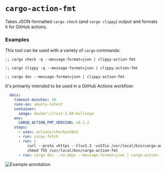 # `cargo-action-fmt`

Takes JSON-formatted `cargo check` (and `cargo clippy`) output and formats it for GitHub actions.

### Examples

This tool can be used with a variety of `cargo` commands:

```shell
:; cargo check -q --message-format=json | clippy-action-fmt
```

```shell
:; cargo clippy -q --message-format=json | clippy-action-fmt
```

```shell
:; cargo doc --message-format=json | clippy-action-fmt
```

It's primarily intended to be used in a GitHub Actions workflow:

```yaml
  docs:
    timeout-minutes: 10
    runs-on: ubuntu-latest
    container:
      image: docker://rust:1.60-bullseye
    env:
      CARGO_ACTION_FMT_VERSION: v0.1.2
    steps:
      - uses: actions/checkout@v2
      - run: cargo fetch
      - run: |
          curl --proto =https --tlsv1.3 -vsSfLo /usr/local/bin/cargo-action-fmt "https://github.com/olix0r/cargo-action-fmt/releases/download/release%2F${CARGO_ACTION_FMT_VERSION}/cargo-action-fmt-x86_64-unknown-linux-gnu"
          chmod 755 /usr/local/bin/cargo-action-fmt
      - run: cargo doc --no-deps --message-format=json | cargo-action-fmt
```

![Example annotation](https://user-images.githubusercontent.com/240738/153767390-66f859d4-da3f-4e1e-846b-02605e8be628.png)
